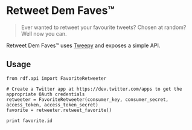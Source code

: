 # Retweet Dem Faves™

> Ever wanted to retweet your favourite tweets? Chosen at random? Well now you can.

Retweet Dem Faves™ uses [Tweepy][tweepy] and exposes a simple API.

## Usage

    from rdf.api import FavoriteRetweeter

    # Create a Twitter app at https://dev.twitter.com/apps to get the appropriate OAuth credentials
    retweeter = FavoriteRetweeter(consumer_key, consumer_secret, access_token, access_token_secret)
    favorite = retweeter.retweet_favorite()

    print favorite.id

[tweepy]: http://pypi.python.org/pypi/tweepy
